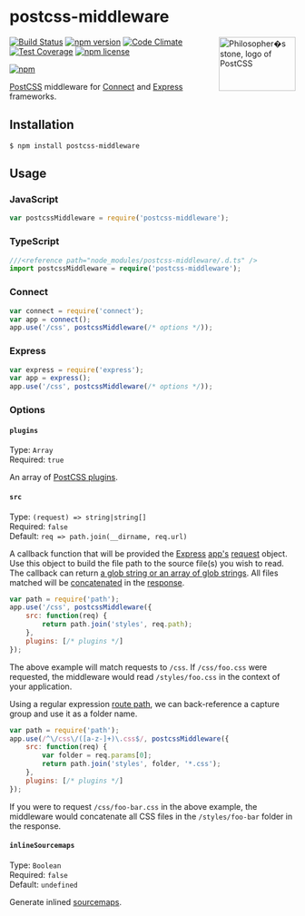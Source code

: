 # postcss-middleware

<img align="right" width="135" height="95"
     title="Philosopher�s stone, logo of PostCSS"
     src="http://postcss.github.io/postcss/logo-leftp.png">

[![Build Status](https://travis-ci.org/jedmao/postcss-middleware.svg?branch=master)](https://travis-ci.org/jedmao/postcss-middleware)
[![npm version](https://badge.fury.io/js/postcss-middleware.svg)](http://badge.fury.io/js/postcss-middleware)
[![Code Climate](https://codeclimate.com/github/jedmao/postcss-middleware/badges/gpa.svg)](https://codeclimate.com/github/jedmao/postcss-middleware)
[![Test Coverage](https://codeclimate.com/github/jedmao/postcss-middleware/badges/coverage.svg)](https://codeclimate.com/github/jedmao/postcss-middleware)
[![npm license](http://img.shields.io/npm/l/postcss-middleware.svg?style=flat-square)](https://www.npmjs.org/package/postcss-middleware)

[![npm](https://nodei.co/npm/postcss-middleware.svg?downloads=true)](https://nodei.co/npm/postcss-middleware/)

[PostCSS](https://github.com/postcss/postcss) middleware for [Connect](https://github.com/senchalabs/connect#readme) and [Express][] frameworks.

## Installation

```
$ npm install postcss-middleware
```

## Usage

### JavaScript

```js
var postcssMiddleware = require('postcss-middleware');
```

### TypeScript

```ts
///<reference path="node_modules/postcss-middleware/.d.ts" />
import postcssMiddleware = require('postcss-middleware');
```

### Connect

```js
var connect = require('connect');
var app = connect();
app.use('/css', postcssMiddleware(/* options */));
```

### Express

```js
var express = require('express');
var app = express();
app.use('/css', postcssMiddleware(/* options */));
```

### Options

#### `plugins`

Type: `Array`  
Required: `true`

An array of [PostCSS plugins](https://github.com/postcss/postcss#plugins).

#### `src`

Type: `(request) => string|string[]`  
Required: `false`  
Default: `req => path.join(__dirname, req.url)`

A callback function that will be provided the [Express][] [app's](http://expressjs.com/4x/api.html#app) [request](http://expressjs.com/4x/api.html#req) object. Use this object to build the file path to the source file(s) you wish to read. The callback can return [a glob string or an array of glob strings](https://github.com/wearefractal/vinyl-fs#srcglobs-opt). All files matched will be [concatenated](https://github.com/wearefractal/gulp-concat) in the [response](http://expressjs.com/4x/api.html#res.send).

```js
var path = require('path');
app.use('/css', postcssMiddleware({
	src: function(req) {
		return path.join('styles', req.path);
	},
	plugins: [/* plugins */]
});
```

The above example will match requests to `/css`. If `/css/foo.css` were requested, the middleware would read `/styles/foo.css` in the context of your application.

Using a regular expression [route path](http://expressjs.com/guide/routing.html), we can back-reference a capture group and use it as a folder name.

```js
var path = require('path');
app.use(/^\/css\/([a-z-]+)\.css$/, postcssMiddleware({
	src: function(req) {
		var folder = req.params[0];
		return path.join('styles', folder, '*.css');
	},
	plugins: [/* plugins */]
});
```

If you were to request `/css/foo-bar.css` in the above example, the middleware would concatenate all CSS files in the `/styles/foo-bar` folder in the response.

#### `inlineSourcemaps`

Type: `Boolean`  
Required: `false`  
Default: `undefined`

Generate inlined [sourcemaps](https://github.com/floridoo/gulp-sourcemaps).

[Express]: http://expressjs.com/
